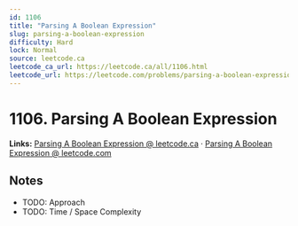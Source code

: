 ```yaml
--- 
id: 1106
title: "Parsing A Boolean Expression"
slug: parsing-a-boolean-expression
difficulty: Hard
lock: Normal
source: leetcode.ca
leetcode_ca_url: https://leetcode.ca/all/1106.html
leetcode_url: https://leetcode.com/problems/parsing-a-boolean-expression/
---
```


# 1106. Parsing A Boolean Expression

**Links:** [Parsing A Boolean Expression @ leetcode.ca](https://leetcode.ca/all/1106.html) · [Parsing A Boolean Expression @ leetcode.com](https://leetcode.com/problems/parsing-a-boolean-expression/)

## Notes
- TODO: Approach
- TODO: Time / Space Complexity
